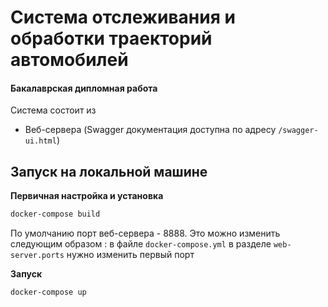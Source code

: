# Система отслеживания и обработки траекторий автомобилей
#### Бакалаврская дипломная работа

Система состоит из
- Веб-сервера (Swagger документация доступна по адресу `/swagger-ui.html`)

## Запуск на локальной машине
**Первичная настройка и установка**
```bash
docker-compose build
```

По умолчанию порт веб-сервера - 8888. Это можно изменить следующим образом : 
в файле `docker-compose.yml` в разделе `web-server.ports` нужно изменить 
первый порт

**Запуск**
```bash
docker-compose up
```
